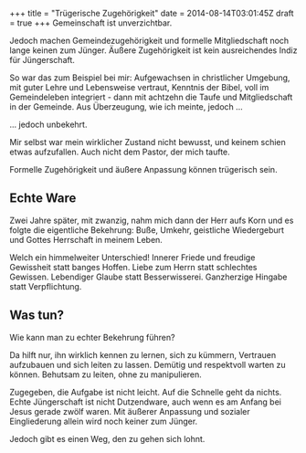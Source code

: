 +++
title = "Trügerische Zugehörigkeit"
date = 2014-08-14T03:01:45Z
draft = true
+++
Gemeinschaft ist unverzichtbar.

Jedoch machen Gemeindezugehörigkeit und formelle Mitgliedschaft noch lange keinen zum Jünger. Äußere Zugehörigkeit ist kein ausreichendes Indiz für Jüngerschaft.

So war das zum Beispiel bei mir: Aufgewachsen in christlicher Umgebung, mit guter Lehre und Lebensweise vertraut, Kenntnis der Bibel, voll im Gemeindeleben integriert - dann mit achtzehn die Taufe und Mitgliedschaft in der Gemeinde. Aus Überzeugung, wie ich meinte, jedoch ...

... jedoch unbekehrt.

Mir selbst war mein wirklicher Zustand nicht bewusst, und keinem schien etwas aufzufallen. Auch nicht dem Pastor, der mich taufte.

Formelle Zugehörigkeit und äußere Anpassung können trügerisch sein.

## Echte Ware

Zwei Jahre später, mit zwanzig, nahm mich dann der Herr aufs Korn und es folgte die eigentliche Bekehrung: Buße, Umkehr, geistliche Wiedergeburt und Gottes Herrschaft in meinem Leben.

Welch ein himmelweiter Unterschied! Innerer Friede und freudige Gewissheit statt banges Hoffen. Liebe zum Herrn statt schlechtes Gewissen. Lebendiger Glaube statt Besserwisserei. Ganzherzige Hingabe statt Verpflichtung.

## Was tun?

Wie kann man zu echter Bekehrung führen?

Da hilft nur, ihn wirklich kennen zu lernen, sich zu kümmern, Vertrauen aufzubauen und sich leiten zu lassen. Demütig und respektvoll warten zu können. Behutsam zu leiten, ohne zu manipulieren.

Zugegeben, die Aufgabe ist nicht leicht. Auf die Schnelle geht da nichts. Echte Jüngerschaft ist nicht Dutzendware, auch wenn es am Anfang bei Jesus gerade zwölf waren. Mit äußerer Anpassung und sozialer Eingliederung allein wird noch keiner zum Jünger.

Jedoch gibt es einen Weg, den zu gehen sich lohnt.
